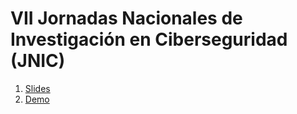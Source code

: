 # VII Jornadas Nacionales de Investigación en Ciberseguridad (JNIC)

1. [Slides](./slides/A%20Review%20of%20Kubernetes%20Security%20Vulnerabilities%2C%20Attacks%20and%20Practices%20v0.0.pdf)
2. [Demo](./demo/Demo1_Confirm_Pod_Security_is_enabled.md)